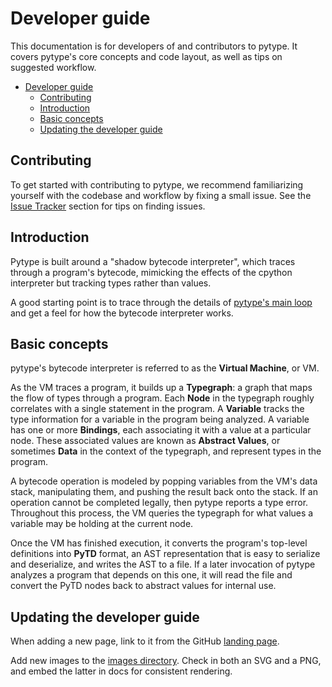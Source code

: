 # Developer guide

<!--* freshness: { exempt: true } *-->

This documentation is for developers of and contributors to pytype. It covers
pytype's core concepts and code layout, as well as tips on suggested workflow.

<!--ts-->
* [Developer guide](#developer-guide)
   * [Contributing](#contributing)
   * [Introduction](#introduction)
   * [Basic concepts](#basic-concepts)
   * [Updating the developer guide](#updating-the-developer-guide)

<!-- Created by https://github.com/ekalinin/github-markdown-toc -->
<!-- Added by: rechen, at: Tue May 16 07:27:41 PM PDT 2023 -->

<!--te-->

## Contributing

To get started with contributing to pytype, we recommend familiarizing yourself
with the codebase and workflow by fixing a small issue. See the
[Issue Tracker][issue-tracker] section for tips on finding issues.

## Introduction

Pytype is built around a "shadow bytecode interpreter", which traces through a
program's bytecode, mimicking the effects of the cpython interpreter but
tracking types rather than values.

A good starting point is to trace through the details of [pytype's main
loop][main-loop] and get a feel for how the bytecode interpreter works.

## Basic concepts

pytype's bytecode interpreter is referred to as the **Virtual Machine**, or VM.

As the VM traces a program, it builds up a **Typegraph**: a graph that maps the
flow of types through a program. Each **Node** in the typegraph roughly
correlates with a single statement in the program. A **Variable** tracks the
type information for a variable in the program being analyzed. A variable has
one or more **Bindings**, each associating it with a value at a particular node.
These associated values are known as **Abstract Values**, or sometimes **Data**
in the context of the typegraph, and represent types in the program.

A bytecode operation is modeled by popping variables from the VM's data stack,
manipulating them, and pushing the result back onto the stack. If an operation
cannot be completed legally, then pytype reports a type error. Throughout this
process, the VM queries the typegraph for what values a variable may be holding
at the current node.

Once the VM has finished execution, it converts the program's top-level
definitions into **PyTD** format, an AST representation that is easy to
serialize and deserialize, and writes the AST to a file. If a later invocation
of pytype analyzes a program that depends on this one, it will read the file and
convert the PyTD nodes back to abstract values for internal use.

## Updating the developer guide

When adding a new page, link to it from the GitHub
[landing page][dev-landing-page].

Add new images to the [images directory][images-dir]. Check in both an SVG and a
PNG, and embed the latter in docs for consistent rendering.

<!-- General references -->
[dev-landing-page]: https://github.com/google/pytype/blob/main/docs/_layouts/dev_guide.html
[issue-tracker]: process.md#issue-tracker
[images-dir]: https://github.com/google/pytype/blob/main/docs/images/
[main-loop]: main_loop.md

